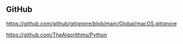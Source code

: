 ## GitHub

https://github.com/github/gitignore/blob/main/Global/macOS.gitignore

https://github.com/TheAlgorithms/Python